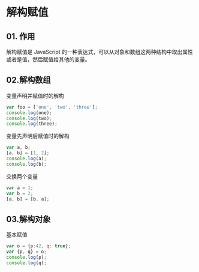 # 解构赋值

## 01. 作用
解构赋值是 JavaScript 的一种表达式，可以从对象和数组这两种结构中取出属性或者是值，然后赋值给其他的变量。

## 02.解构数组

变量声明并赋值时的解构

```javascript
var foo = ['one', 'two', 'three'];
console.log(one);
console.log(two);
console.log(three);
```

变量先声明后赋值时的解构

```js
var a, b;
[a, b] = [1, 2];
console.log(a);
console.log(b);
```

交换两个变量

```js
var a = 1;
var b = 2;
[a, b] = [b, a];
```

## 03.解构对象

基本赋值

```js
var o = {p:42, q: true};
var {p, q} = o;
console.log(p);
console.log(q);
```



 


